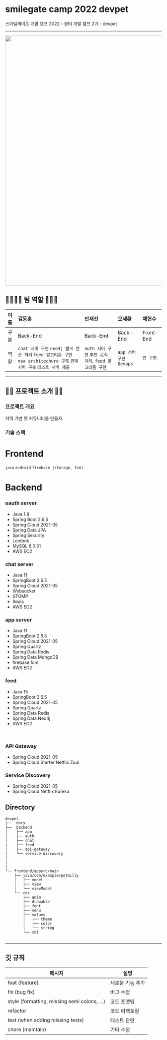 # smilegate camp 2022 devpet
스마일게이트 개발 캠프 2022 - 윈터 개발 캠프 2기 - devpet

---
 <img src= "https://user-images.githubusercontent.com/32475430/221047363-d8734e76-d675-42ec-8727-4078e5b0fa67.png" width="800px"/>

## 👨‍👩‍👧‍👦 팀 역할 👨‍👧‍👦 
|이름|김동훈|안재진|오세환|채현수|
|:--|:-|:--|:--|:--|
|구분|Back-End|Back-End|Back-End|Front-End|
|역할|`chat 서버 구현` `neo4j 벌크 연산 처리` `feed 알고리즘 구현` `msa architechure 구축` `관계 서버 구축` `테스트 서버 제공`|`auth 서버 구현` `추천 로직 처리`, `feed 알고리즘 구현` |`app 서버 구현` `Devops`|`앱 구현`|

---

## 🧑‍💻 프로젝트 소개 🧑‍💻
### 프로젝트 개요
지역 기반 펫 커뮤니티를 만들자.

### 기술 스택
 # Frontend<br>
 `java`
 `android`
 `firebase (storage, fcm)`
<br>

 # Backend<br>
 ### oauth server
 * Java 1.8
 * Spring Boot 2.6.5
 * Spring Cloud 2021-05
 * Spring Data JPA
 * Spring Security
 * Lombok
 * MySQL 8.0.31
 * AWS EC2

 ### chat server
 * Java 11
 * SpringBoot 2.6.5
 * Spring Cloud 2021-05
 * Websocket
 * STOMP
 * Redis
 * AWS EC2

 ### app server
* Java 11
* SpringBoot 2.6.5
* Spring Cloud 2021-05
* Spring Quartz
* Spring Data Redis
* Spring Data MongoDB
* firebase fcm
* AWS EC2

 ### feed
 * Java 15
 * SpringBoot 2.6.5
 * Spring Cloud 2021-05
 * Spring Quartz
 * Spring Data Redis
 * Spring Data Neo4j
 * AWS EC2
<br>

 ### API Gateway
 * Spring Cloud 2021-05
 * Spring Cloud Starter Netflix Zuul

 ### Service Discovery
 * Spring Cloud 2021-05
 * Spring Cloud Netflix Eureka

## Directory

```
devpet
├──  docs
├──  backend
|    ├── app
|    ├── auth
|    ├── chat
|    ├── feed
|    ├── api-gateway
|    └── service-discovery
|    
|    
|
└── frontend/appsrc/main
    ├── java/com/example/petmilly
    |   ├── model
    |   ├── view
    |   └── viewModel
    └── res
        ├── anim
        ├── drawable
        ├── font
        ├── menu
        ├── values
        |   ├── theme
        |   ├── color
        |   └── string
        └── xml
                   
```
---

## 깃 규칙

|                   메시지                   |             설명             |
| ------------------------------------------ | ---------------------------- |
| feat (feature)                             |  새로운 기능 추가            |
| fix (bug fix)                              |  버그 수정                   |
| style (formatting, missing semi colons, …) |  코드 포맷팅                 |
| refactor                                   |  코드 리팩토링               |
| test (when adding missing tests)           |  테스트 관련                 |
| chore (maintain)                           |  기타 수정                   |
